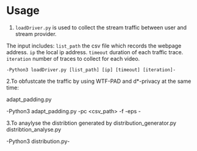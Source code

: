 # Usage

1. `loadDriver.py` is used to collect the stream traffic between user and stream provider. 

  The input includes: 
  `list_path` the csv file which records the webpage address.
  `ip` the local ip address.
  `timeout` duration of each traffic trace.
  `iteration` number of traces to collect for each video.

  `-Python3 loadDriver.py [list_path] [ip] [timeout] [iteration]-`

2.To obfustcate the traffic by using WTF-PAD and d*-privacy at the same time:

adapt_padding.py

-Python3 adapt_padding.py -pc <csv_path> -f <folder> -eps <eps>-

3.To anaylyse the distribtion generated by distribution_generator.py distribtion_analyse.py

-Python3 distribution.py-

